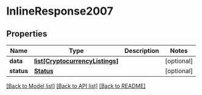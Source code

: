 # InlineResponse2007

## Properties
Name | Type | Description | Notes
------------ | ------------- | ------------- | -------------
**data** | [**list[CryptocurrencyListings]**](CryptocurrencyListings.md) |  | [optional] 
**status** | [**Status**](Status.md) |  | [optional] 

[[Back to Model list]](../README.md#documentation-for-models) [[Back to API list]](../README.md#documentation-for-api-endpoints) [[Back to README]](../README.md)


